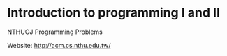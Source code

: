 # Introduction to programming I and II

NTHUOJ Programming Problems

Website: http://acm.cs.nthu.edu.tw/
